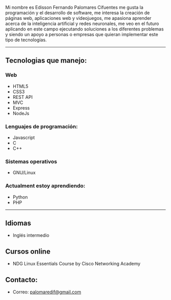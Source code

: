 Mi nombre es Edisson Fernando Palomares Cifuentes me gusta la programación y el desarrollo de software, me interesa la creación de páginas web, aplicaciones web y videojuegos, me apasiona aprender acerca de la inteligencia artificial y redes neuronales, me veo en el futuro aplicando en este campo ejecutando soluciones a los diferentes problemas y siendo un apoyo a personas o empresas que quieran implementar este tipo de tecnologías.

--- 
## Tecnologias que manejo:
### Web
- HTML5
- CSS3
- REST API
- MVC
- Express
- NodeJs

### Lenguajes de programación:
- Javascript
- C 
- C++

### Sistemas operativos
- GNU/Linux

### Actualment estoy aprendiendo:
- Python
- PHP
--- 

## Idiomas
- Inglés intermedio

## Cursos online
- NDG Linux Essentials Course by Cisco Networking Academy

## Contacto:
- Correo:  <palomaredif@gmail.com>
